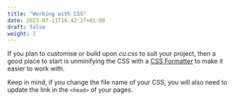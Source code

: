 ```yaml
---
title: "Working with CSS"
date: 2023-07-11T16:42:27+01:00
draft: false
weight: 2
---
```


If you plan to customise or build upon *cu.css* to suit your project, then a good place to start is  unminifying the CSS with a [CSS Formatter](https://www.cleancss.com/css-beautify/) to make it easier to work with.

Keep in mind, if you change the file name of your CSS, you will also need to update the link in the `<head>` of your pages.
